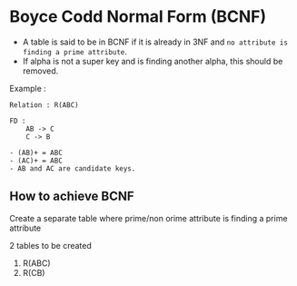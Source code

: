 # Boyce Codd Normal Form (BCNF)

* A table is said to be in BCNF if it is already in 3NF and `no attribute is finding a prime attribute`.
* If alpha is not a super key and is finding another alpha, this should be removed.

Example :
```
Relation : R(ABC)

FD : 
    AB -> C
    C -> B

- (AB)+ = ABC
- (AC)+ = ABC
- AB and AC are candidate keys.
```

## How to achieve BCNF

Create a separate table where prime/non orime attribute is finding a prime attribute

2 tables to be created
1. R(ABC)
2. R(CB)